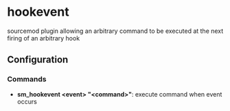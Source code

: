# hookevent

sourcemod plugin allowing an arbitrary command to be executed at the next firing of an arbitrary hook

## Configuration

### Commands

- **sm_hookevent \<event\> "\<command\>"**: execute command when event occurs
